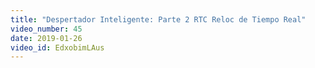 ```yaml
---
title: "Despertador Inteligente: Parte 2 RTC Reloc de Tiempo Real"
video_number: 45
date: 2019-01-26
video_id: EdxobimLAus
---
```

